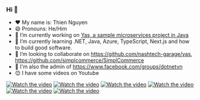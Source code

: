 ### Hi 👋
- ❤️ My name is: Thien Nguyen
- 😄 Pronouns: He/Him
- 🔭 I’m currently working on [Yas,  a sample microservices project in Java](https://github.com/nashtech-garage/yas)
- 🌱 I’m currently learning .NET, Java, Azure, TypeScript, Next.js and how to build good software.
- 👯 I’m looking to collaborate on https://github.com/nashtech-garage/yas, https://github.com/simplcommerce/SimplCommerce
- 💬 I'm also the admin of https://www.facebook.com/groups/dotnetvn
- 😊 I have some videos on Youtube

[![Watch the video](https://img.youtube.com/vi/kJptK82puvA/default.jpg)](https://youtu.be/kJptK82puvA)
[![Watch the video](https://img.youtube.com/vi/0mHVi1PGxik/default.jpg)](https://youtu.be/0mHVi1PGxik)
[![Watch the video](https://img.youtube.com/vi/Rr_Tf3OQR-c/default.jpg)](https://youtu.be/Rr_Tf3OQR-c)
[![Watch the video](https://img.youtube.com/vi/iZtvkUaXgKQ/default.jpg)](https://youtu.be/iZtvkUaXgKQ)
[![Watch the video](https://img.youtube.com/vi/SIev2s18dPg/default.jpg)](https://youtu.be/SIev2s18dPg)
[![Watch the video](https://img.youtube.com/vi/iLomPArAt60/default.jpg)](https://youtu.be/iLomPArAt60)

<!--
Here are some ideas to get you started:
 ...
- 🤔 I’m looking for help with ...
- 💬 Ask me about ...
- 📫 How to reach me: ...

- ⚡ Fun fact: ...
-->
